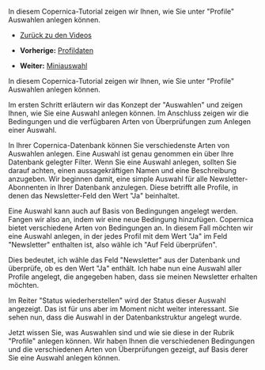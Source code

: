 In diesem Copernica-Tutorial zeigen wir Ihnen, wie Sie unter "Profile"
Auswahlen anlegen können.

-   [Zurück zu den Videos](./video-tutorials.md "Video's")

-   **Vorherige:** [Profildaten](./profiles-profile-data.md "Profildaten")
-   **Weiter:** [Miniauswahl](./profiles-creating-a-miniselection.md "Miniauswahl")

In diesem Copernica-Tutorial zeigen wir Ihnen, wie Sie unter "Profile"
Auswahlen anlegen können.

Im ersten Schritt erläutern wir das Konzept der "Auswahlen" und zeigen
Ihnen, wie Sie eine Auswahl anlegen können. Im Anschluss zeigen wir die
Bedingungen und die verfügbaren Arten von Überprüfungen zum Anlegen
einer Auswahl.

In Ihrer Copernica-Datenbank können Sie verschiedenste Arten von
Auswahlen anlegen. Eine Auswahl ist genau genommen ein über Ihre
Datenbank gelegter Filter. Wenn Sie eine Auswahl anlegen, sollten Sie
darauf achten, einen aussagekräftigen Namen und eine Beschreibung
anzugeben. Wir beginnen damit, eine simple Auswahl für alle
Newsletter-Abonnenten in Ihrer Datenbank anzulegen. Diese betrifft alle
Profile, in denen das Newsletter-Feld den Wert "Ja" beinhaltet.

Eine Auswahl kann auch auf Basis von Bedingungen angelegt werden. Fangen
wir also an, indem wir eine neue Bedingung hinzufügen. Copernica bietet
verschiedene Arten von Bedingungen an. In diesem Fall möchten wir eine
Auswahl anlegen, in der jedes Profil mit dem Wert "Ja" im Feld
"Newsletter" enthalten ist, also wähle ich "Auf Feld überprüfen".

Dies bedeutet, ich wähle das Feld "Newsletter" aus der Datenbank und
überprüfe, ob es den Wert "Ja" enthält. Ich habe nun eine Auswahl aller
Profile angelegt, die angegeben haben, dass sie meinen Newsletter
erhalten möchten.

Im Reiter "Status wiederherstellen" wird der Status dieser Auswahl
angezeigt. Das ist für uns aber im Moment nicht weiter interessant. Sie
sehen nun, dass die Auswahl in der Datenbankstruktur angelegt wurde.

Jetzt wissen Sie, was Auswahlen sind und wie sie diese in der Rubrik
"Profile" anlegen können. Wir haben Ihnen die verschiedenen Bedingungen
und die verschiedenen Arten von Überprüfungen gezeigt, auf Basis derer
Sie eine Auswahl anlegen können.
